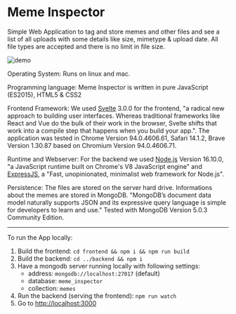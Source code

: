 # Meme Inspector
Simple Web Application to tag and store memes and other files and see a list of all uploads with some details like size, mimetype & upload date. All file types are accepted and there is no limit in file size.

![demo](https://github.com/kolomu/CAD-MemeInspector/blob/master/demo.gif)

Operating System: Runs on linux and mac.

Programming language: Meme Inspector is written in pure JavaScript (ES2015), HTML5 & CSS2 

Frontend Framework: We used [Svelte](https://svelte.dev/) 3.0.0 for the frontend, "a radical new approach to building user interfaces. Whereas traditional frameworks like React and Vue do the bulk of their work in the browser, Svelte shifts that work into a compile step that happens when you build your app.".
The application was tested in Chrome Version 94.0.4606.61, Safari 14.1.2, Brave Version 1.30.87 based on Chromium Version 94.0.4606.71.

Runtime and Webserver: For the backend we used [Node.js](https://nodejs.org/en/) Version 16.10.0, "a JavaScript runtime built on Chrome's V8 JavaScript engine" and [ExpressJS](https://expressjs.com/), a "Fast, unopinionated, minimalist web framework for Node.js".

Persistence: The files are stored on the server hard drive. Informations about the memes are stored in MongoDB. 
"MongoDB’s document data model naturally supports JSON and its expressive query language is simple for developers to learn and use." Tested with MongoDB Version 5.0.3 Community Edition.

---

To run the App locally:

1. Build the frontend: `cd frontend && npm i && npm run build`
2. Build the backend: `cd ../backend && npm i`
3. Have a mongodb server running locally with following settings:
   - address: `mongodb://localhost:27017` (default)
   - database: `meme_inspector`
   - collection: `memes`
4. Run the backend (serving the frontend): `npm run watch`
5. Go to [http://localhost:3000](http://localhost:3000)
